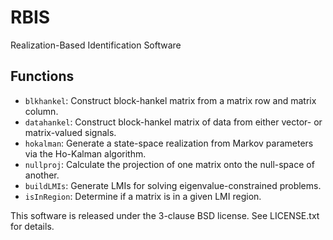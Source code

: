 RBIS
====

Realization-Based Identification Software

Functions
---------
- `blkhankel`: Construct block-hankel matrix from a matrix row and matrix
  column.
- `datahankel`: Construct block-hankel matrix of data from either vector- or
  matrix-valued signals.
- `hokalman`: Generate a state-space realization from Markov parameters via
  the Ho-Kalman algorithm.
- `nullproj`: Calculate the projection of one matrix onto the null-space of
  another.
- `buildLMIs`: Generate LMIs for solving eigenvalue-constrained problems.
- `isInRegion`: Determine if a matrix is in a given LMI region.

This software is released under the 3-clause BSD license. See LICENSE.txt
for details.

